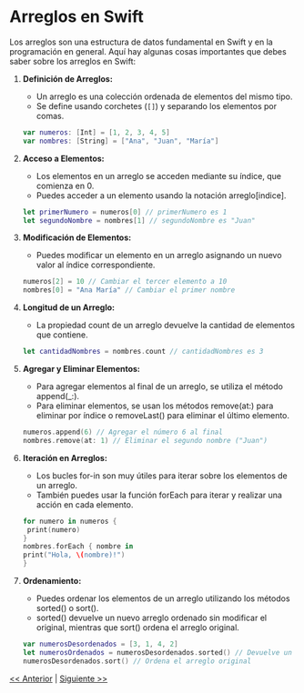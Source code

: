 # Arreglos en Swift

Los arreglos son una estructura de datos fundamental en Swift y en la programación en general. Aquí hay algunas cosas importantes que debes saber sobre los arreglos en Swift:

1. **Definición de Arreglos:**
   
   - Un arreglo es una colección ordenada de elementos del mismo tipo.
   - Se define usando corchetes (`[]`) y separando los elementos por comas.
   
   ```swift
   var numeros: [Int] = [1, 2, 3, 4, 5]
   var nombres: [String] = ["Ana", "Juan", "María"]
   ```
2. **Acceso a Elementos:**
   
   - Los elementos en un arreglo se acceden mediante su índice, que comienza en 0.
   - Puedes acceder a un elemento usando la notación arreglo\[indice].

   ```swift
   let primerNumero = numeros[0] // primerNumero es 1
   let segundoNombre = nombres[1] // segundoNombre es "Juan"
   ```
3. **Modificación de Elementos:**
   
   - Puedes modificar un elemento en un arreglo asignando un nuevo valor al índice correspondiente.
   ```swift
   numeros[2] = 10 // Cambiar el tercer elemento a 10
   nombres[0] = "Ana María" // Cambiar el primer nombre
   ```
4. **Longitud de un Arreglo:**
   
   - La propiedad count de un arreglo devuelve la cantidad de elementos que contiene.
   ```swift
   let cantidadNombres = nombres.count // cantidadNombres es 3
   ```
5. **Agregar y Eliminar Elementos:**
   - Para agregar elementos al final de un arreglo, se utiliza el método append(_:).
   - Para eliminar elementos, se usan los métodos remove(at:) para eliminar por índice o removeLast() para eliminar el último elemento.
   ```swift
   numeros.append(6) // Agregar el número 6 al final
   nombres.remove(at: 1) // Eliminar el segundo nombre ("Juan")
   ```
6. **Iteración en Arreglos:**
   
   - Los bucles for-in son muy útiles para iterar sobre los elementos de un arreglo.
   - También puedes usar la función forEach para iterar y realizar una acción en cada elemento.
   ```swift
   for numero in numeros {
    print(numero)
   }
   nombres.forEach { nombre in
   print("Hola, \(nombre)!")
   }
   ```
7. **Ordenamiento:**
   
   - Puedes ordenar los elementos de un arreglo utilizando los métodos sorted() o sort().
   - sorted() devuelve un nuevo arreglo ordenado sin modificar el original, mientras que sort() ordena el arreglo original.
   ```swift
   var numerosDesordenados = [3, 1, 4, 2]
   let numerosOrdenados = numerosDesordenados.sorted() // Devuelve un nuevo arreglo ordenado
   numerosDesordenados.sort() // Ordena el arreglo original
   ```

[<< Anterior](../Operadores) | [Siguiente >>](../Condicionales)
